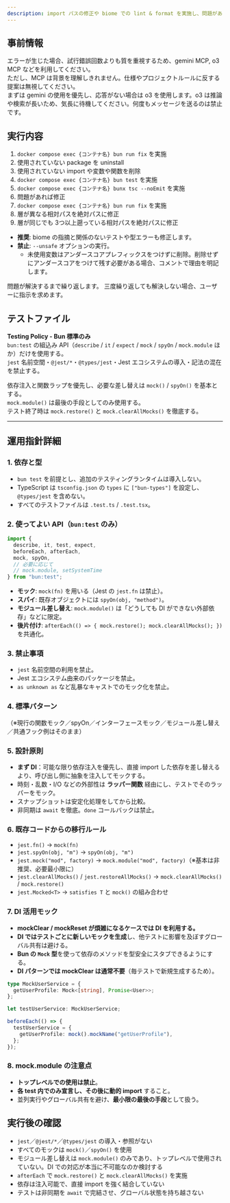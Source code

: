 ```yaml
---
description: import パスの修正や biome での lint & format を実施し、問題があったら修正します。
---
```


## 事前情報

エラーが生じた場合、試行錯誤回数よりも質を重視するため、gemini MCP, o3 MCP などを利用してください。  
ただし、MCP は背景を理解しきれません。仕様やプロジェクトルールに反する提案は無視してください。  
まずは gemini の使用を優先し、応答がない場合は o3 を使用します。o3 は推論や検索が長いため、気長に待機してください。何度もメッセージを送るのは禁止です。

## 実行内容

1. `docker compose exec {コンテナ名} bun run fix` を実施
2. 使用されていない package を uninstall
3. 使用されていない import や変数や関数を削除
4. `docker compose exec {コンテナ名} bun test` を実施
5. `docker compose exec {コンテナ名} bunx tsc --noEmit` を実施
6. 問題があれば修正
7. `docker compose exec {コンテナ名} bun run fix` を実施
8. 層が異なる相対パスを絶対パスに修正
9. 層が同じでも 3つ以上遡っている相対パスを絶対パスに修正

- **推奨**: biome の指摘と関係のないテストや型エラーも修正します。
- **禁止**: `--unsafe` オプションの実行。
  - 未使用変数はアンダースコアプレフィックスをつけずに削除。削除せずにアンダースコアをつけて残す必要がある場合、コメントで理由を明記します。

問題が解決するまで繰り返します。
三度繰り返しても解決しない場合、ユーザーに指示を求めます。

## テストファイル

**Testing Policy - Bun 標準のみ**  
`bun:test` の組込み API（`describe` / `it` / `expect` / `mock` / `spyOn` / `mock.module` ほか）だけを使用する。  
`jest` 名前空間・`@jest/*`・`@types/jest`・Jest エコシステムの導入・記法の混在を禁止する。  

依存注入と関数ラップを優先し、必要な差し替えは `mock()` / `spyOn()` を基本とする。  
`mock.module()` は最後の手段としてのみ使用する。  
テスト終了時は `mock.restore()` と `mock.clearAllMocks()` を徹底する。  

---

## 運用指針詳細

### 1. 依存と型
- `bun test` を前提とし、追加のテスティングランタイムは導入しない。
- TypeScript は `tsconfig.json` の `types` に `["bun-types"]` を設定し、`@types/jest` を含めない。
- すべてのテストファイルは `.test.ts` / `.test.tsx`。

### 2. 使ってよい API（`bun:test` のみ）
```ts
import {
  describe, it, test, expect,
  beforeEach, afterEach,
  mock, spyOn,
  // 必要に応じて
  // mock.module, setSystemTime
} from "bun:test";
```

- **モック**: `mock(fn)` を用いる（Jest の `jest.fn` は禁止）。
- **スパイ**: 既存オブジェクトには `spyOn(obj, "method")`。
- **モジュール差し替え**: `mock.module()` は「どうしても DI ができない外部依存」などに限定。
- **後片付け**: `afterEach(() => { mock.restore(); mock.clearAllMocks(); })` を共通化。

### 3. 禁止事項
- `jest` 名前空間の利用を禁止。
- Jest エコシステム由来のパッケージを禁止。
- `as unknown as` など乱暴なキャストでのモック化を禁止。

### 4. 標準パターン
（※現行の関数モック／spyOn／インターフェースモック／モジュール差し替え／共通フック例はそのまま）

### 5. 設計原則
- **まず DI**：可能な限り依存注入を優先し、直接 import した依存を差し替えるより、呼び出し側に抽象を注入してモックする。
- 時刻・乱数・I/O などの外部性は **ラッパー関数** 経由にし、テストでそのラッパーをモック。
- スナップショットは安定化処理をしてから比較。
- 非同期は `await` を徹底。`done` コールバックは禁止。

### 6. 既存コードからの移行ルール
- `jest.fn()` → `mock(fn)`
- `jest.spyOn(obj, "m")` → `spyOn(obj, "m")`
- `jest.mock("mod", factory)` → `mock.module("mod", factory)`（※基本は非推奨、必要最小限に）
- `jest.clearAllMocks()` / `jest.restoreAllMocks()` → `mock.clearAllMocks()` / `mock.restore()`
- `jest.Mocked<T>` → `satisfies T` と `mock()` の組み合わせ

### 7. DI 活用モック
- **mockClear / mockReset が煩雑になるケースでは DI を利用する。**
- **DI ではテストごとに新しいモックを生成**し、他テストに影響を及ぼすグローバル共有は避ける。
- **Bun の `Mock` 型**を使って依存のメソッドを型安全にスタブできるようにする。
- **DI パターンでは mockClear は通常不要**（毎テストで新規生成するため）。

```ts
type MockUserService = {
  getUserProfile: Mock<[string], Promise<User>>;
};

let testUserService: MockUserService;

beforeEach(() => {
  testUserService = {
    getUserProfile: mock().mockName("getUserProfile"),
  };
});
```

### 8. mock.module の注意点
- **トップレベルでの使用は禁止**。  
- **各 test 内でのみ宣言し、その後に動的 import** すること。  
- 並列実行やグローバル共有を避け、**最小限の最後の手段**として扱う。  

## 実行後の確認

-  `jest`／`@jest/*`／`@types/jest` の導入・参照がない
-  すべてのモックは `mock()`／`spyOn()` を使用
-  モジュール差し替えは `mock.module()` のみであり、トップレベルで使用されていない。DI での対応が本当に不可能なのか検討する
-  `afterEach` で `mock.restore()` と `mock.clearAllMocks()` を実施
-  依存は注入可能で、直接 import を強く結合していない
-  テストは非同期を `await` で完結させ、グローバル状態を持ち越さない


